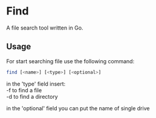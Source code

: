 # Find
A file search tool written in Go. 

## Usage
For start searching file use the following command:
```bash
find [<name>] [<type>] [<optional>]
```
in the 'type' field insert:  
    -f    to find a file  
    -d    to find a directory

in the 'optional' field you can put the name of single drive


